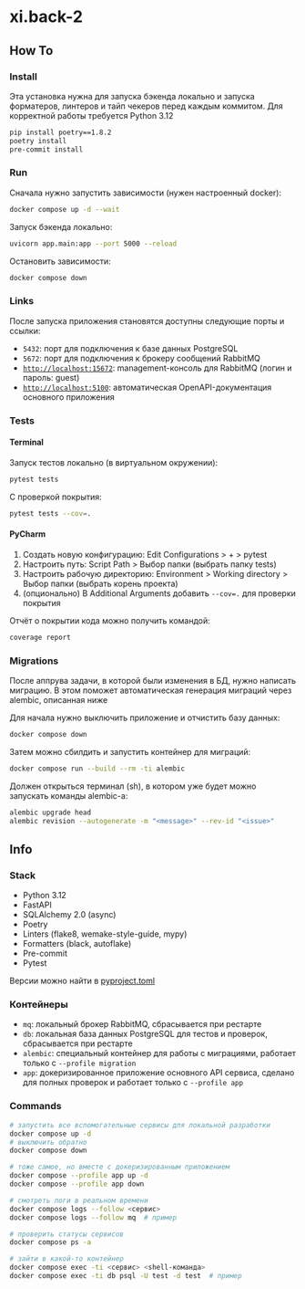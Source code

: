 # xi.back-2
## How To
### Install
Эта установка нужна для запуска бэкенда локально и запуска форматеров, линтеров и тайп чекеров перед каждым коммитом. Для корректной работы требуется Python 3.12

```sh
pip install poetry==1.8.2
poetry install
pre-commit install
```

### Run
Сначала нужно запустить зависимости (нужен настроенный docker):
```sh
docker compose up -d --wait
```

Запуск бэкенда локально:
```sh
uvicorn app.main:app --port 5000 --reload
```

Остановить зависимости:
```sh
docker compose down
```

### Links
После запуска приложения становятся доступны следующие порты и ссылки:
- `5432`: порт для подключения к базе данных PostgreSQL
- `5672`: порт для подключения к брокеру сообщений RabbitMQ
- [`http://localhost:15672`](http://localhost:15672): management-консоль для RabbitMQ (логин и пароль: guest)
- [`http://localhost:5100`](http://localhost:5100/docs): автоматическая OpenAPI-документация основного приложения

### Tests
#### Terminal
Запуск тестов локально (в виртуальном окружении):
```sh
pytest tests
```
С проверкой покрытия:
```sh
pytest tests --cov=.
```

#### PyCharm
1. Создать новую конфигурацию: Edit Configurations > + > pytest
2. Настроить путь: Script Path > Выбор папки (выбрать папку tests)
3. Настроить рабочую директорию: Environment > Working directory > Выбор папки (выбрать корень проекта)
4. (опционально) В Additional Arguments добавить `--cov=.` для проверки покрытия

Отчёт о покрытии кода можно получить командой:
```sh
coverage report
```

### Migrations
После аппрува задачи, в которой были изменения в БД, нужно написать миграцию. В этом поможет автоматическая генерация миграций через alembic, описанная ниже

Для начала нужно выключить приложение и отчистить базу данных:
```sh
docker compose down
```

Затем можно сбилдить и запустить контейнер для миграций:
```sh
docker compose run --build --rm -ti alembic
```

Должен открыться терминал (sh), в котором уже будет можно запускать команды alembic-а:
```sh
alembic upgrade head
alembic revision --autogenerate -m "<message>" --rev-id "<issue>"
```

## Info
### Stack
- Python 3.12
- FastAPI
- SQLAlchemy 2.0 (async)
- Poetry
- Linters (flake8, wemake-style-guide, mypy)
- Formatters (black, autoflake)
- Pre-commit
- Pytest

Версии можно найти в [pyproject.toml](./pyproject.toml)

### Контейнеры
- `mq`: локальный брокер RabbitMQ, сбрасывается при рестарте
- `db`: локальная база данных PostgreSQL для тестов и проверок, сбрасывается при рестарте
- `alembic`: специальный контейнер для работы с миграциями, работает только с `--profile migration`
- `app`: докеризированное приложение основного API сервиса, сделано для полных проверок и работает только с `--profile app`

### Commands
```sh
# запустить все вспомогательные сервисы для локальной разработки
docker compose up -d
# выключить обратно
docker compose down

# тоже самое, но вместе с докеризированным приложением
docker compose --profile app up -d
docker compose --profile app down

# смотреть логи в реальном времени
docker compose logs --follow <сервис>
docker compose logs --follow mq  # пример

# проверить статусы сервисов
docker compose ps -a

# зайти в какой-то контейнер
docker compose exec -ti <сервис> <shell-команда>
docker compose exec -ti db psql -U test -d test  # пример
```
